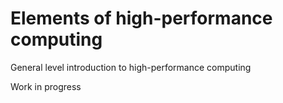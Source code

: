# Elements of high-performance computing

General level introduction to high-performance computing

Work in progress
